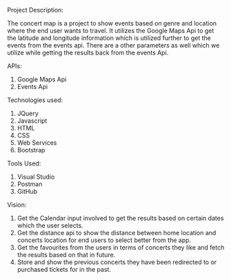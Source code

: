 Project Description:

The concert map is a project to show events based on genre and location where the end user wants to travel.
It utilizes the Google Maps Api to get the latitude and longitude information which is utilized further to get the events from the events api.
There are a other parameters as well which we utilize while getting the results back from the events Api.

APIs:

1. Google Maps Api
2. Events Api

Technologies used:

1. JQuery
2. Javascript
3. HTML
4. CSS
5. Web Services
6. Bootstrap

Tools Used:

1. Visual Studio
2. Postman
3. GitHub

Vision:

1. Get the Calendar input involved to get the results based on certain dates which the user selects.
2. Get the distance api to show the distance between home  location and concerts location for end users to select better from the app.
3. Get the favourites from the users in terms of concerts they like and fetch the results based on that in future.
4. Store and show the previous concerts they have been redirected to or purchased tickets for in the past.



